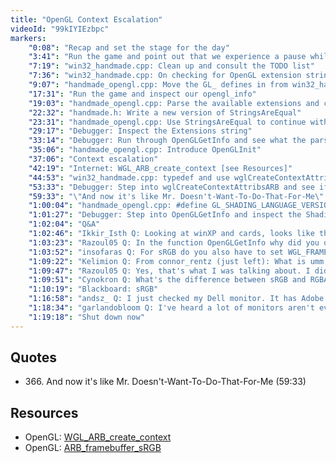 ```yaml
---
title: "OpenGL Context Escalation"
videoId: "99kIYIEzbpc"
markers:
    "0:08": "Recap and set the stage for the day"
    "3:41": "Run the game and point out that we experience a pause while textures get loaded in"
    "7:19": "win32_handmade.cpp: Clean up and consult the TODO list"
    "7:36": "win32_handmade.cpp: On checking for OpenGL extension strings"
    "9:07": "handmade_opengl.cpp: Move the GL_ defines in from win32_handmade.cpp and introduce OpenGLGetInfo"
    "17:31": "Run the game and inspect our opengl_info"
    "19:03": "handmade_opengl.cpp: Parse the available extensions and compare them with our requirements"
    "22:32": "handmade.h: Write a new version of StringsAreEqual"
    "23:31": "handmade_opengl.cpp: Use StringsAreEqual to continue with the extension comparison"
    "29:17": "Debugger: Inspect the Extensions string"
    "33:14": "Debugger: Run through OpenGLGetInfo and see what the parser is doing"
    "35:06": "handmade_opengl.cpp: Introduce OpenGLInit"
    "37:06": "Context escalation"
    "42:19": "Internet: WGL_ARB_create_context [see Resources]"
    "44:53": "win32_handmade.cpp: typedef and use wglCreateContextAttribsARB to check which OpenGL context we're on"
    "53:33": "Debugger: Step into wglCreateContextAttribsARB and see if it works"
    "59:33": "\"And now it's like Mr. Doesn't-Want-To-Do-That-For-Me\" (!quote 366)"
    "1:00:04": "handmade_opengl.cpp: #define GL_SHADING_LANGUAGE_VERSION and use it in OpenGLGetInfo"
    "1:01:27": "Debugger: Step into OpenGLGetInfo and inspect the ShadingLanguageVersion"
    "1:02:04": "Q&A"
    "1:02:46": "Ikkir_Isth Q: Looking at winXP and cards, looks like they need GL 2.0 as the 'max' they can support, more or less (if you use era cards)"
    "1:03:23": "Razoul05 Q: In the function OpenGLGetInfo why did you do an \"#if 0 ... #else ... #endif\" rather than just commenting it out?"
    "1:03:52": "insofaras Q: For sRGB do you also have to set WGL_FRAMEBUFFER_SRGB_CAPABLE_ARB when you choose the pixel format or is that something different? [see Resources]"
    "1:09:22": "Kelimion Q: From connor_rentz (just left): What is umm data type and what is it used for? I will watch the recording"
    "1:09:47": "Razoul05 Q: Yes, that's what I was talking about. I didn't notice you did more there"
    "1:09:51": "Cynokron Q: What's the difference between sRGB and RGBA?"
    "1:10:19": "Blackboard: sRGB"
    "1:16:58": "andsz_ Q: I just checked my Dell monitor. It has Adobe RGB as well as sRGB modes and they look fairly different. So what's the better one?"
    "1:18:34": "garlandobloom Q: I've heard a lot of monitors aren't even really 32-bit color. Sometimes less with dithering in the monitor"
    "1:19:18": "Shut down now"
---
```

    
## Quotes

* 366\. And now it's like Mr. Doesn't-Want-To-Do-That-For-Me (59:33)

## Resources

* OpenGL: [WGL_ARB_create_context](https://www.opengl.org/registry/specs/ARB/wgl_create_context.txt)
* OpenGL: [ARB_framebuffer_sRGB](https://www.opengl.org/registry/specs/ARB/framebuffer_sRGB.txt)
